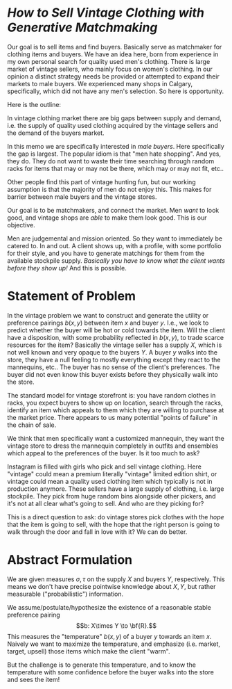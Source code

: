 

# *How to Sell Vintage Clothing with Generative Matchmaking*

Our goal is to sell items and find buyers. Basically serve as matchmaker for clothing items and buyers. 
We have an idea here, born from experience in my own personal search for quality used men's clothing. 
There is large market of vintage sellers, who mainly focus on women's clothing. 
In our opinion a distinct strategy needs be provided or attempted to expand their markets to male buyers.
We experienced many shops in Calgary, specifically, which did not have any men's selection. So here is opportunity. 

Here is the outline:

In vintage clothing market there are big gaps between supply and demand, i.e. the supply of quality used clothing acquired by the vintage sellers and the demand of the buyers market. 

In this memo we are specifically interested in *male buyers*. Here specifically the gap is largest. The popular idiom is that "men hate shopping". And yes, they do. They do not want to waste their time searching through random racks for items that may or may not be there, which may or may not fit, etc.. 

Other people find this part of vintage hunting fun, but our working assumption is that the majority of men do not enjoy this. This makes for barrier between male buyers and the vintage stores. 

Our goal is to be matchmakers, and connect the market. Men *want* to look good, and vintage shops are *able* to make them look good. This is our objective.

Men are judgemental and mission oriented. So they want to immediately be catered to. In and out. A client shows up, with a profile, with some portfolio for their style, and you have to generate matchings for them from the available stockpile supply. *Basically you have to know what the client wants before they show up!* And this is possible.

# Statement of Problem

In the vintage problem we want to construct and generate the utility or preference pairings $b(x,y)$ between item $x$ and buyer $y$. I.e., we look to predict whether the buyer will be hot or cold towards the item. Will the client have a disposition, with some probability reflected in $b(x,y)$, to trade scarce resources for the item?
Basically the vintage seller has a supply $X$, which is not well known and very opaque to the buyers $Y$. A buyer $y$ walks into the store, they have a null feeling to mostly everything except they react to the mannequins, etc.. The buyer has no sense of the client's preferences. The buyer did not even know this buyer exists before they physically walk into the store.


The standard model for vintage storefront is: you have random clothes in racks, you expect buyers to show up on location, search through the racks, identify an item which appeals to them which they are willing to purchase at the market price. There appears to us many potential "points of failure" in the chain of sale.

We think that men specifically want a customized mannequin, they want the vintage store to dress the mannequin completely in outfits and ensembles which appeal to the preferences of the buyer. Is it too much to ask?


Instagram is filled with girls who pick and sell vintage clothing. Here "vintage" could mean a premium literally "vintage" limited edition shirt, or vintage could mean a quality used clothing item which typically is not in production anymore. These sellers have a large supply of clothing, i.e. large stockpile. They pick from huge random bins alongside other pickers, and it's not at all clear what's going to sell. And who are they picking for?

This is a direct question to ask: do vintage stores pick clothes with the *hope* that the item is going to sell, with the hope that the right person is going to walk through the door and fall in love with it? We can do better.

# Abstract Formulation

We are given measures $\sigma, \tau$ on the supply $X$ and buyers $Y$, respectively. This means we don't have precise pointwise knowledge about $X,Y$, but rather measurable ("probabilistic") information.

We assume/postulate/hypothesize the existence of a reasonable stable preference pairing $$b: X\times Y \to \bf{R}.$$ This measures the "temperature" $b(x,y)$ of a buyer $y$ towards an item $x$. Naively we want to maximize the temperature, and emphasize (i.e. market, target, upsell) those items which make the client "warm". 

But the challenge is to generate this temperature, and to know the temperature with some confidence before the buyer walks into the store and sees the item!








